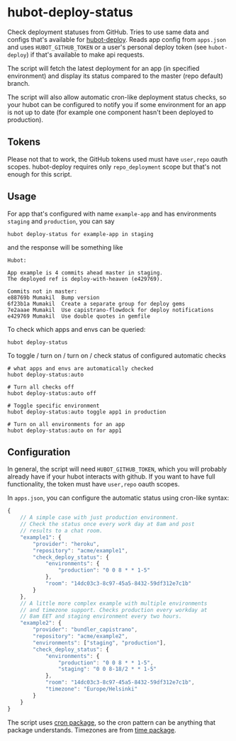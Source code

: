 hubot-deploy-status
===================

Check deployment statuses from GitHub. Tries to use same data and configs that's available for [hubot-deploy](https://github.com/atmos/hubot-deploy). Reads app config from `apps.json` and uses `HUBOT_GITHUB_TOKEN` or a user's personal deploy token (see `hubot-deploy`) if that's available to make api requests.

The script will fetch the latest deployment for an app (in specified environment) and display its status compared to the master (repo default) branch.

The script will also allow automatic cron-like deployment status checks, so your hubot can be configured to notify you if some environment for an app is not up to date (for example one component hasn't been deployed to production).

Tokens
------

Please not that to work, the GitHub tokens used must have `user,repo` oauth scopes. hubot-deploy requires only `repo_deployment` scope but that's not enough for this script.

Usage
-----

For app that's configured with name `example-app` and has environments `staging` and `production`, you can say

```
hubot deploy-status for example-app in staging
```

and the response will be something like

```
Hubot:

App example is 4 commits ahead master in staging.
The deployed ref is deploy-with-heaven (e429769).

Commits not in master:
e88769b Mumakil  Bump version
6f23b1a Mumakil  Create a separate group for deploy gems
7e2aaae Mumakil  Use capistrano-flowdock for deploy notifications
e429769 Mumakil  Use double quotes in gemfile

```

To check which apps and envs can be queried:

```
hubot deploy-status
```

To toggle / turn on / turn on / check status of configured automatic checks

```
# what apps and envs are automatically checked
hubot deploy-status:auto

# Turn all checks off
hubot deploy-status:auto off

# Toggle specific environment
hubot deploy-status:auto toggle app1 in production

# Turn on all environments for an app
hubot deploy-status:auto on for app1
```


Configuration
-------------

In general, the script will need `HUBOT_GITHUB_TOKEN`, which you will probably already have if your hubot interacts with github. If you want to have full functionality, the token must have `user,repo` oauth scopes.

In `apps.json`, you can configure the automatic status using cron-like syntax:
```javascript
{
    // A simple case with just production environment.
    // Check the status once every work day at 8am and post
    // results to a chat room.
    "example1": {
        "provider": "heroku",
        "repository": "acme/example1",
        "check_deploy_status": {
            "environments": {
                "production": "0 0 8 * * 1-5"
            },
            "room": "14dc03c3-8c97-45a5-8432-59df312e7c1b"
        }
    },
    // A little more complex example with multiple environments
    // and timezone support. Checks production every workday at
    // 8am EET and staging environment every two hours.
    "example2": {
        "provider": "bundler_capistrano",
        "repository": "acme/example2",
        "environments": ["staging", "production"],
        "check_deploy_status": {
            "environments": {
                "production": "0 0 8 * * 1-5",
                "staging": "0 0 8-18/2 * * 1-5"
            },
            "room": "14dc03c3-8c97-45a5-8432-59df312e7c1b",
            "timezone": "Europe/Helsinki"
        }
    }
}

```

The script uses [cron package](https://www.npmjs.org/package/cron), so the cron pattern can be anything that package understands. Timezones are from [time package](https://www.npmjs.org/package/time).
